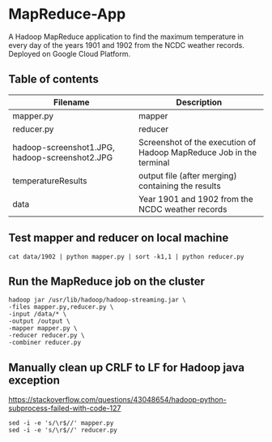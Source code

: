 # MapReduce-App
A Hadoop MapReduce application to find the maximum temperature in every day of the years 1901 and 1902 from the NCDC weather records. Deployed on Google Cloud Platform.

## Table of contents
| Filename      | Description |
| ----------- | ----------- |
| mapper.py      | mapper |
| reducer.py   | reducer |
| hadoop-screenshot1.JPG, hadoop-screenshot2.JPG | Screenshot of the execution of Hadoop MapReduce Job in the terminal |
| temperatureResults   | output file (after merging) containing the results |
| data   | Year 1901 and 1902 from the NCDC weather records |

## Test mapper and reducer on local machine
    cat data/1902 | python mapper.py | sort -k1,1 | python reducer.py

## Run the MapReduce job on the cluster
    hadoop jar /usr/lib/hadoop/hadoop-streaming.jar \
    -files mapper.py,reducer.py \
    -input /data/* \
    -output /output \
    -mapper mapper.py \
    -reducer reducer.py \
    -combiner reducer.py

## Manually clean up CRLF to LF for Hadoop java exception
https://stackoverflow.com/questions/43048654/hadoop-python-subprocess-failed-with-code-127
    
    sed -i -e 's/\r$//' mapper.py
    sed -i -e 's/\r$//' reducer.py
